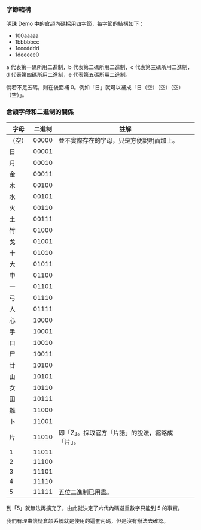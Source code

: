 ### 字節結構
明珠 Demo 中的倉頡內碼採用四字節，每字節的結構如下：
- 100aaaaa
- 1bbbbbcc
- 1cccdddd
- 1deeeee0

a 代表第一碼所用二進制，b 代表第二碼所用二進制，c 代表第三碼所用二進制，d 代表第四碼所用二進制，e 代表第五碼所用二進制。

倘若不足五碼，則在後面補 0。例如「日」就可以補成「日（空）（空）（空）（空）」。

### 倉頡字母和二進制的關係
|字母|二進制|註解|
|-|-|-|
|（空）|00000|並不實際存在的字母，只是方便說明而加上。|
|日|00001||
|月|00010||
|金|00011||
|木|00100||
|水|00101||
|火|00110||
|土|00111||
|竹|01000||
|戈|01001||
|十|01010||
|大|01011||
|中|01100||
|一|01101||
|弓|01110||
|人|01111||
|心|10000||
|手|10001||
|口|10010||
|尸|10011||
|廿|10100||
|山|10101||
|女|10110||
|田|10111||
|難|11000||
|卜|11001||
|片|11010|即「Z」。採取官方「片語」的說法，縮略成「片」。|
|1|11011||
|2|11100||
|3|11101||
|4|11110||
|5|11111|五位二進制已用盡。|

到「5」就無法再擴充了，由此就決定了六代內碼避重數字只能到 5 的事實。

我們有理由懷疑倉頡系統就是使用的這套內碼，但是沒有辦法去確認。

